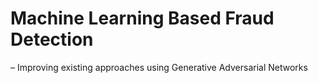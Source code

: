 # Machine Learning Based Fraud Detection
  – Improving existing approaches using Generative Adversarial Networks
